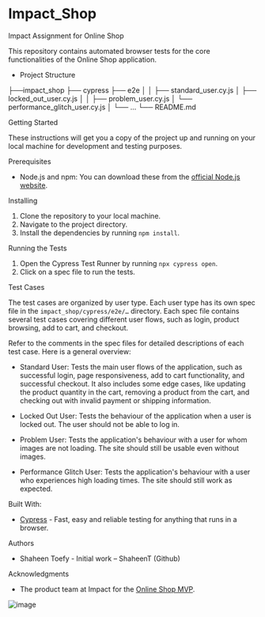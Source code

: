 # Impact_Shop
Impact Assignment for Online Shop

This repository contains automated browser tests for the core functionalities of the Online Shop application.

-	Project Structure



├──impact_shop
├── cypress
├── e2e
│ │ ├── standard_user.cy.js
│ ├── locked_out_user.cy.js
│ │ ├── problem_user.cy.js
│ └── performance_glitch_user.cy.js
│ └── ...
└── README.md


 Getting Started

These instructions will get you a copy of the project up and running on your local machine for development and testing purposes.

Prerequisites

- Node.js and npm: You can download these from the [official Node.js website](https://nodejs.org/).

 Installing

1. Clone the repository to your local machine.
2. Navigate to the project directory.
3. Install the dependencies by running `npm install`.

Running the Tests

1. Open the Cypress Test Runner by running `npx cypress open`.
2. Click on a spec file to run the tests.

Test Cases

The test cases are organized by user type. Each user type has its own spec file in the `impact_shop/cypress/e2e/…` directory. Each spec file contains several test cases covering different user flows, such as login, product browsing, add to cart, and checkout.

Refer to the comments in the spec files for detailed descriptions of each test case. Here is a general overview:

- Standard User: Tests the main user flows of the application, such as successful login, page responsiveness, add to cart functionality, and successful checkout. It also includes some edge cases, like updating the product quantity in the cart, removing a product from the cart, and checking out with invalid payment or shipping information.

- Locked Out User: Tests the behaviour of the application when a user is locked out. The user should not be able to log in.

- Problem User: Tests the application's behaviour with a user for whom images are not loading. The site should still be usable even without images.

- Performance Glitch User: Tests the application's behaviour with a user who experiences high loading times. The site should still work as expected.

 Built With:

- [Cypress](https://www.cypress.io/) - Fast, easy and reliable testing for anything that runs in a browser.

Authors

- Shaheen Toefy - Initial work – ShaheenT (Github)

Acknowledgments

- The product team at Impact for the [Online Shop MVP](https://qa-challenge.codesubmit.io).

![image](https://github.com/ShaheenT/Impact_Shop/assets/25295894/3873dda7-c729-45b9-897a-f2ff7a0c61e2)
